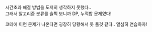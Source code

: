 시간초과 해결 방법을 도저히 생각하지 못했다..  
그래서 알고리즘 분류를 슬쩍 보니까 DP, 누적합 문제였다!

코테에 이런 문제가 나온다면 굉장히 당황해서 못 풀것 같다.. 열심히 연습하자!
